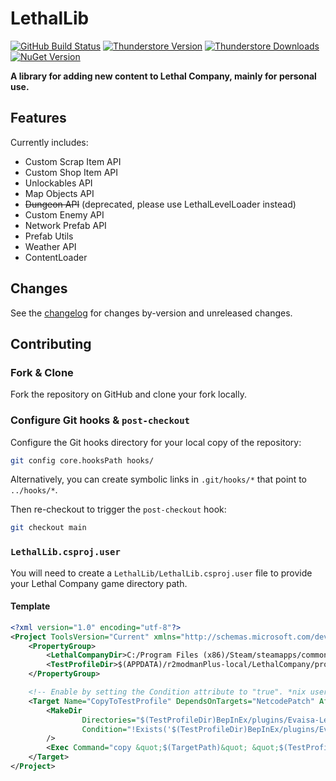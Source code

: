 # LethalLib

[![GitHub Build Status](https://img.shields.io/github/actions/workflow/status/evaisadev/lethallib/build.yml?style=for-the-badge&logo=github)](https://github.com/evaisadev/lethallib/actions/workflows/build.yml)
[![Thunderstore Version](https://img.shields.io/thunderstore/v/Evaisa/LethalLib?style=for-the-badge&logo=thunderstore&logoColor=white)](https://thunderstore.io/c/lethal-company/p/Evaisa/LethalLib/)
[![Thunderstore Downloads](https://img.shields.io/thunderstore/dt/Evaisa/LethalLib?style=for-the-badge&logo=thunderstore&logoColor=white)](https://thunderstore.io/c/lethal-company/p/Evaisa/LethalLib/)
[![NuGet Version](https://img.shields.io/nuget/v/evaisa.lethallib?style=for-the-badge&logo=nuget)](https://www.nuget.org/packages/Evaisa.LethalLib) 

**A library for adding new content to Lethal Company, mainly for personal use.**

## Features

Currently includes:
- Custom Scrap Item API
- Custom Shop Item API
- Unlockables API
- Map Objects API
- ~~Dungeon API~~ (deprecated, please use LethalLevelLoader instead)
- Custom Enemy API
- Network Prefab API
- Prefab Utils  
- Weather API  
- ContentLoader  

## Changes

See the [changelog](https://github.com/EvaisaDev/LethalLib/blob/main/CHANGELOG.md) for changes by-version and unreleased changes.

## Contributing

### Fork & Clone

Fork the repository on GitHub and clone your fork locally.

### Configure Git hooks & `post-checkout`

Configure the Git hooks directory for your local copy of the repository:
```sh
git config core.hooksPath hooks/
```

Alternatively, you can create symbolic links in `.git/hooks/*` that point to `../hooks/*`.

Then re-checkout to trigger the `post-checkout` hook:
```sh
git checkout main
```

### `LethalLib.csproj.user`
You will need to create a `LethalLib/LethalLib.csproj.user` file to provide your Lethal Company game directory path.

#### Template
```xml
<?xml version="1.0" encoding="utf-8"?>
<Project ToolsVersion="Current" xmlns="http://schemas.microsoft.com/developer/msbuild/2003">
    <PropertyGroup>
        <LethalCompanyDir>C:/Program Files (x86)/Steam/steamapps/common/Lethal Company/</LethalCompanyDir>
        <TestProfileDir>$(APPDATA)/r2modmanPlus-local/LethalCompany/profiles/Test LethalLib/</TestProfileDir>
    </PropertyGroup>

    <!-- Enable by setting the Condition attribute to "true". *nix users should switch out `copy` for `cp`. -->
    <Target Name="CopyToTestProfile" DependsOnTargets="NetcodePatch" AfterTargets="PostBuildEvent" Condition="false">
        <MakeDir
                Directories="$(TestProfileDir)BepInEx/plugins/Evaisa-LethalLib/LethalLib"
                Condition="!Exists('$(TestProfileDir)BepInEx/plugins/Evaisa-LethalLib/LethalLib')"
        />
        <Exec Command="copy &quot;$(TargetPath)&quot; &quot;$(TestProfileDir)BepInEx/plugins/Evaisa-LethalLib/LethalLib/&quot;" />
    </Target>
</Project>
```
